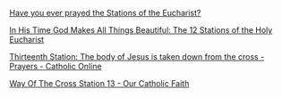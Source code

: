 
[Have you ever prayed the Stations of the Eucharist?](https://aleteia.org/2018/06/01/have-you-ever-prayed-the-stations-of-the-eucharist/)

[In His Time God Makes All Things Beautiful: The 12 Stations of the Holy Eucharist](https://jewelsinark.blogspot.com/p/12-stations-of-holy-eucharist.html)

[Thirteenth Station: The body of Jesus is taken down from the cross - Prayers - Catholic Online](https://www.catholic.org/prayers/station.php?id=13)

[Way Of The Cross Station 13 - Our Catholic Faith](https://ourcatholicfaith.org/station13.html)
